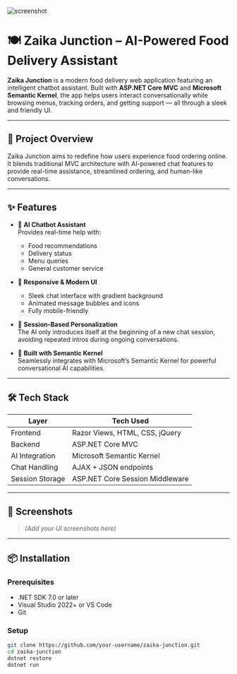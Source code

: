 ![screenshot](https://github.com/user-attachments/assets/9c3e3609-1212-47f6-a266-6385dbc70239)
# 🍽️ Zaika Junction – AI-Powered Food Delivery Assistant

**Zaika Junction** is a modern food delivery web application featuring an intelligent chatbot assistant. Built with **ASP.NET Core MVC** and **Microsoft Semantic Kernel**, the app helps users interact conversationally while browsing menus, tracking orders, and getting support — all through a sleek and friendly UI.

---

## 🎯 Project Overview

Zaika Junction aims to redefine how users experience food ordering online. It blends traditional MVC architecture with AI-powered chat features to provide real-time assistance, streamlined ordering, and human-like conversations.

---

## ✨ Features

- 🤖 **AI Chatbot Assistant**  
  Provides real-time help with:
  - Food recommendations  
  - Delivery status  
  - Menu queries  
  - General customer service

- 🎨 **Responsive & Modern UI**  
  - Sleek chat interface with gradient background  
  - Animated message bubbles and icons  
  - Fully mobile-friendly

- 🔄 **Session-Based Personalization**  
  The AI only introduces itself at the beginning of a new chat session, avoiding repeated intros during ongoing conversations.

- 🧠 **Built with Semantic Kernel**  
  Seamlessly integrates with Microsoft’s Semantic Kernel for powerful conversational AI capabilities.

---

## 🛠️ Tech Stack

| Layer           | Tech Used                      |
|----------------|---------------------------------|
| Frontend        | Razor Views, HTML, CSS, jQuery |
| Backend         | ASP.NET Core MVC               |
| AI Integration  | Microsoft Semantic Kernel      |
| Chat Handling   | AJAX + JSON endpoints          |
| Session Storage | ASP.NET Core Session Middleware|

---

## 📸 Screenshots

> *(Add your UI screenshots here)*

---

## 📦 Installation

### Prerequisites

- .NET SDK 7.0 or later  
- Visual Studio 2022+ or VS Code  
- Git

### Setup

```bash
git clone https://github.com/your-username/zaika-junction.git
cd zaika-junction
dotnet restore
dotnet run
